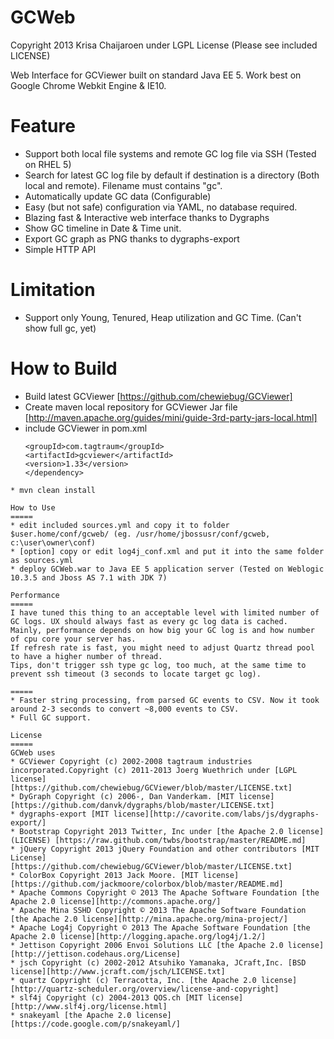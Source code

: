 GCWeb
=====
Copyright 2013 Krisa Chaijaroen under LGPL License (Please see included LICENSE)

Web Interface for GCViewer built on standard Java EE 5. Work best on Google Chrome Webkit Engine & IE10.

Feature
=====
* Support both local file systems and remote GC log file via SSH (Tested on RHEL 5)
* Search for latest GC log file by default if destination is a directory (Both local and remote). Filename must contains "gc".
* Automatically update GC data (Configurable)
* Easy (but not safe) configuration via YAML, no database required.
* Blazing fast & Interactive web interface thanks to Dygraphs
* Show GC timeline in Date & Time unit.
* Export GC graph as PNG thanks to dygraphs-export
* Simple HTTP API

Limitation
=====
* Support only Young, Tenured, Heap utilization and GC Time. (Can't show full gc, yet)

How to Build
=====
* Build latest GCViewer [https://github.com/chewiebug/GCViewer]
* Create maven local repository for GCViewer Jar file [http://maven.apache.org/guides/mini/guide-3rd-party-jars-local.html]
* include GCViewer in pom.xml
    ```<dependency>
    <groupId>com.tagtraum</groupId>
    <artifactId>gcviewer</artifactId>
    <version>1.33</version>
    </dependency>
```
* mvn clean install

How to Use
=====
* edit included sources.yml and copy it to folder $user.home/conf/gcweb/ (eg. /usr/home/jbossusr/conf/gcweb, c:\user\owner\conf)
* [option] copy or edit log4j_conf.xml and put it into the same folder as sources.yml
* deploy GCWeb.war to Java EE 5 application server (Tested on Weblogic 10.3.5 and Jboss AS 7.1 with JDK 7)

Performance
=====
I have tuned this thing to an acceptable level with limited number of GC logs. UX should always fast as every gc log data is cached.
Mainly, performance depends on how big your GC log is and how number of cpu core your server has. 
If refresh rate is fast, you might need to adjust Quartz thread pool to have a higher number of thread. 
Tips, don't trigger ssh type gc log, too much, at the same time to prevent ssh timeout (3 seconds to locate target gc log).

=====
* Faster string processing, from parsed GC events to CSV. Now it took around 2-3 seconds to convert ~8,000 events to CSV.
* Full GC support.

License
=====
GCWeb uses
* GCViewer Copyright (c) 2002-2008 tagtraum industries incorporated.Copyright (c) 2011-2013 Joerg Wuethrich under [LGPL license] [https://github.com/chewiebug/GCViewer/blob/master/LICENSE.txt]
* DyGraph Copyright (c) 2006-, Dan Vanderkam. [MIT license][https://github.com/danvk/dygraphs/blob/master/LICENSE.txt]
* dygraphs-export [MIT license][http://cavorite.com/labs/js/dygraphs-export/]
* Bootstrap Copyright 2013 Twitter, Inc under [the Apache 2.0 license](LICENSE) [https://raw.github.com/twbs/bootstrap/master/README.md]
* jQuery Copyright 2013 jQuery Foundation and other contributors [MIT License] [https://github.com/chewiebug/GCViewer/blob/master/LICENSE.txt]
* ColorBox Copyright 2013 Jack Moore. [MIT license][https://github.com/jackmoore/colorbox/blob/master/README.md]
* Apache Commons Copyright © 2013 The Apache Software Foundation [the Apache 2.0 license][http://commons.apache.org/]
* Apache Mina SSHD Copyright © 2013 The Apache Software Foundation [the Apache 2.0 license][http://mina.apache.org/mina-project/]
* Apache Log4j Copyright © 2013 The Apache Software Foundation [the Apache 2.0 license][http://logging.apache.org/log4j/1.2/]
* Jettison Copyright 2006 Envoi Solutions LLC [the Apache 2.0 license][http://jettison.codehaus.org/License]
* jsch Copyright (c) 2002-2012 Atsuhiko Yamanaka, JCraft,Inc. [BSD license][http://www.jcraft.com/jsch/LICENSE.txt]
* quartz Copyright (c) Terracotta, Inc. [the Apache 2.0 license][http://quartz-scheduler.org/overview/license-and-copyright]
* slf4j Copyright (c) 2004-2013 QOS.ch [MIT license][http://www.slf4j.org/license.html]
* snakeyaml [the Apache 2.0 license][https://code.google.com/p/snakeyaml/]
